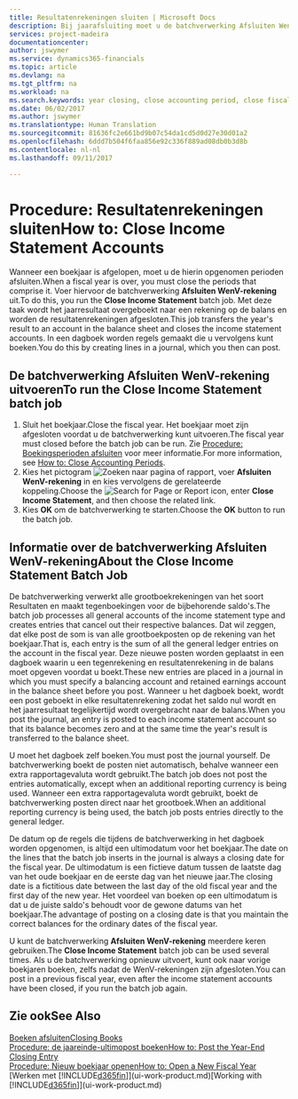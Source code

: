 ```yaml
---
title: Resultatenrekeningen sluiten | Microsoft Docs
description: Bij jaarafsluiting moet u de batchverwerking Afsluiten WenV-rekening uitvoeren om de boekhoudperioden te sluiten die het boekjaar vormen.
services: project-madeira
documentationcenter: 
author: jswymer
ms.service: dynamics365-financials
ms.topic: article
ms.devlang: na
ms.tgt_pltfrm: na
ms.workload: na
ms.search.keywords: year closing, close accounting period, close fiscal year, bank account detailed trial balance
ms.date: 06/02/2017
ms.author: jswymer
ms.translationtype: Human Translation
ms.sourcegitcommit: 81636fc2e661bd9b07c54da1cd5d0d27e30d01a2
ms.openlocfilehash: 6ddd7b504f6faa856e92c336f889ad08db0b3d8b
ms.contentlocale: nl-nl
ms.lasthandoff: 09/11/2017

---
```

# <a name="how-to-close-income-statement-accounts"></a><span data-ttu-id="d0776-103">Procedure: Resultatenrekeningen sluiten</span><span class="sxs-lookup"><span data-stu-id="d0776-103">How to: Close Income Statement Accounts</span></span>
<span data-ttu-id="d0776-104">Wanneer een boekjaar is afgelopen, moet u de hierin opgenomen perioden afsluiten.</span><span class="sxs-lookup"><span data-stu-id="d0776-104">When a fiscal year is over, you must close the periods that comprise it.</span></span> <span data-ttu-id="d0776-105">Voer hiervoor de batchverwerking **Afsluiten WenV-rekening** uit.</span><span class="sxs-lookup"><span data-stu-id="d0776-105">To do this, you run the **Close Income Statement** batch job.</span></span> <span data-ttu-id="d0776-106">Met deze taak wordt het jaarresultaat overgeboekt naar een rekening op de balans en worden de resultatenrekeningen afgesloten.</span><span class="sxs-lookup"><span data-stu-id="d0776-106">This job transfers the year's result to an account in the balance sheet and closes the income statement accounts.</span></span> <span data-ttu-id="d0776-107">In een dagboek worden regels gemaakt die u vervolgens kunt boeken.</span><span class="sxs-lookup"><span data-stu-id="d0776-107">You do this by creating lines in a journal, which you then can post.</span></span>

## <a name="to-run-the-close-income-statement-batch-job"></a><span data-ttu-id="d0776-108">De batchverwerking Afsluiten WenV-rekening uitvoeren</span><span class="sxs-lookup"><span data-stu-id="d0776-108">To run the Close Income Statement batch job</span></span>
1. <span data-ttu-id="d0776-109">Sluit het boekjaar.</span><span class="sxs-lookup"><span data-stu-id="d0776-109">Close the fiscal year.</span></span> <span data-ttu-id="d0776-110">Het boekjaar moet zijn afgesloten voordat u de batchverwerking kunt uitvoeren.</span><span class="sxs-lookup"><span data-stu-id="d0776-110">The fiscal year must closed before the batch job can be run.</span></span> <span data-ttu-id="d0776-111">Zie [Procedure: Boekingsperioden afsluiten](year-close-account-periods.md) voor meer informatie.</span><span class="sxs-lookup"><span data-stu-id="d0776-111">For more information, see [How to: Close Accounting Periods](year-close-account-periods.md).</span></span>
2. <span data-ttu-id="d0776-112">Kies het pictogram ![Zoeken naar pagina of rapport](media/ui-search/search_small.png "pictogram Zoeken naar pagina of rapport"), voer **Afsluiten WenV-rekening** in en kies vervolgens de gerelateerde koppeling.</span><span class="sxs-lookup"><span data-stu-id="d0776-112">Choose the ![Search for Page or Report](media/ui-search/search_small.png "Search for Page or Report icon") icon, enter **Close Income Statement**, and then choose the related link.</span></span>
3. <span data-ttu-id="d0776-113">Kies **OK** om de batchverwerking te starten.</span><span class="sxs-lookup"><span data-stu-id="d0776-113">Choose the **OK** button to run the batch job.</span></span>

## <a name="about-the-close-income-statement-batch-job"></a><span data-ttu-id="d0776-114">Informatie over de batchverwerking Afsluiten WenV-rekening</span><span class="sxs-lookup"><span data-stu-id="d0776-114">About the Close Income Statement Batch Job</span></span>
<span data-ttu-id="d0776-115">De batchverwerking verwerkt alle grootboekrekeningen van het soort Resultaten en maakt tegenboekingen voor de bijbehorende saldo's.</span><span class="sxs-lookup"><span data-stu-id="d0776-115">The batch job processes all general accounts of the income statement type and creates entries that cancel out their respective balances.</span></span> <span data-ttu-id="d0776-116">Dat wil zeggen, dat elke post de som is van alle grootboekposten op de rekening van het boekjaar.</span><span class="sxs-lookup"><span data-stu-id="d0776-116">That is, each entry is the sum of all the general ledger entries on the account in the fiscal year.</span></span> <span data-ttu-id="d0776-117">Deze nieuwe posten worden geplaatst in een dagboek waarin u een tegenrekening en resultatenrekening in de balans moet opgeven voordat u boekt.</span><span class="sxs-lookup"><span data-stu-id="d0776-117">These new entries are placed in a journal in which you must specify a balancing account and retained earnings account in the balance sheet before you post.</span></span> <span data-ttu-id="d0776-118">Wanneer u het dagboek boekt, wordt een post geboekt in elke resultatenrekening zodat het saldo nul wordt en het jaarresultaat tegelijkertijd wordt overgebracht naar de balans.</span><span class="sxs-lookup"><span data-stu-id="d0776-118">When you post the journal, an entry is posted to each income statement account so that its balance becomes zero and at the same time the year's result is transferred to the balance sheet.</span></span>

<span data-ttu-id="d0776-119">U moet het dagboek zelf boeken.</span><span class="sxs-lookup"><span data-stu-id="d0776-119">You must post the journal yourself.</span></span> <span data-ttu-id="d0776-120">De batchverwerking boekt de posten niet automatisch, behalve wanneer een extra rapportagevaluta wordt gebruikt.</span><span class="sxs-lookup"><span data-stu-id="d0776-120">The batch job does not post the entries automatically, except when an additional reporting currency is being used.</span></span> <span data-ttu-id="d0776-121">Wanneer een extra rapportagevaluta wordt gebruikt, boekt de batchverwerking posten direct naar het grootboek.</span><span class="sxs-lookup"><span data-stu-id="d0776-121">When an additional reporting currency is being used, the batch job posts entries directly to the general ledger.</span></span>

<span data-ttu-id="d0776-122">De datum op de regels die tijdens de batchverwerking in het dagboek worden opgenomen, is altijd een ultimodatum voor het boekjaar.</span><span class="sxs-lookup"><span data-stu-id="d0776-122">The date on the lines that the batch job inserts in the journal is always a closing date for the fiscal year.</span></span> <span data-ttu-id="d0776-123">De ultimodatum is een fictieve datum tussen de laatste dag van het oude boekjaar en de eerste dag van het nieuwe jaar.</span><span class="sxs-lookup"><span data-stu-id="d0776-123">The closing date is a fictitious date between the last day of the old fiscal year and the first day of the new year.</span></span> <span data-ttu-id="d0776-124">Het voordeel van boeken op een ultimodatum is dat u de juiste saldo's behoudt voor de gewone datums van het boekjaar.</span><span class="sxs-lookup"><span data-stu-id="d0776-124">The advantage of posting on a closing date is that you maintain the correct balances for the ordinary dates of the fiscal year.</span></span>

<span data-ttu-id="d0776-125">U kunt de batchverwerking **Afsluiten WenV-rekening** meerdere keren gebruiken.</span><span class="sxs-lookup"><span data-stu-id="d0776-125">The **Close Income Statement** batch job can be used several times.</span></span> <span data-ttu-id="d0776-126">Als u de batchverwerking opnieuw uitvoert, kunt ook naar vorige boekjaren boeken, zelfs nadat de WenV-rekeningen zijn afgesloten.</span><span class="sxs-lookup"><span data-stu-id="d0776-126">You can post in a previous fiscal year, even after the income statement accounts have been closed, if you run the batch job again.</span></span>

## <a name="see-also"></a><span data-ttu-id="d0776-127">Zie ook</span><span class="sxs-lookup"><span data-stu-id="d0776-127">See Also</span></span>
[<span data-ttu-id="d0776-128">Boeken afsluiten</span><span class="sxs-lookup"><span data-stu-id="d0776-128">Closing Books</span></span>](year-close-books.md)  
[<span data-ttu-id="d0776-129">Procedure: de jaareinde-ultimopost boeken</span><span class="sxs-lookup"><span data-stu-id="d0776-129">How to: Post the Year-End Closing Entry</span></span>](year-how-post-year-end-close-entry.md)  
[<span data-ttu-id="d0776-130">Procedure: Nieuw boekjaar openen</span><span class="sxs-lookup"><span data-stu-id="d0776-130">How to: Open a New Fiscal Year</span></span>](finance-how-open-new-fiscal-year.md)  
<span data-ttu-id="d0776-131">[Werken met [!INCLUDE[d365fin](includes/d365fin_md.md)]](ui-work-product.md)</span><span class="sxs-lookup"><span data-stu-id="d0776-131">[Working with [!INCLUDE[d365fin](includes/d365fin_md.md)]](ui-work-product.md)</span></span>

